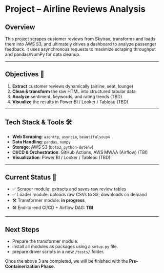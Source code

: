 # Project – Airline Reviews Analysis

## Overview  
This project scrapes customer reviews from Skytrax, transforms and loads them into AWS S3, and ultimately drives a dashboard to analyze passenger feedback. It uses asynchronous requests to maximize scraping throughput and pandas/NumPy for data cleanup.

---

## Objectives 🎯  
1. **Extract** customer reviews dynamically (airline, seat, lounge)  
2. **Clean & transform** the raw HTML into structured tabular data  
3. **Analyze** sentiment, keywords, and rating trends (TBD)  
4. **Visualize** the results in Power BI / Looker / Tableau (TBD)  

---

## Tech Stack & Tools 🛠️  
- **Web Scraping**: `aiohttp`, `asyncio`, `beautifulsoup4`  
- **Data Handling**: `pandas`, `numpy`  
- **Storage**: AWS S3 (`boto3`, `python-dotenv`)  
- **CI/CD & Orchestration**: GitHub Actions, AWS MWAA (Airflow) (TBI)
- **Visualization**: Power BI / Looker / Tableau (TBD)  

---

## Current Status 🚧  
- ✅ Scraper module: extracts and saves raw review tables  
- ✅ Loader module: uploads raw CSVs to S3; downloads on demand  
- 🛠 Transformer module: **in progress**  
- 🛠 End-to-end CI/CD + Airflow DAG: **TBI**  

---

## Next Steps  
- Prepare the transformer module. 
- install all modules as packages using a `setup.py` file. 
- prepare driver scripts in a new `/tests/` folder. 

Once the above 3 are completed, we will be finished with the __Pre-Containerization Phase__. 
